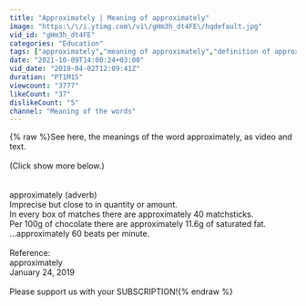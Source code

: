 ```yaml
---
title: "Approximately | Meaning of approximately"
image: "https:\/\/i.ytimg.com\/vi\/gHm3h_dt4FE\/hqdefault.jpg"
vid_id: "gHm3h_dt4FE"
categories: "Education"
tags: ["approximately","meaning of approximately","definition of approximately"]
date: "2021-10-09T14:00:24+03:00"
vid_date: "2019-04-02T12:09:41Z"
duration: "PT1M1S"
viewcount: "3777"
likeCount: "37"
dislikeCount: "5"
channel: "Meaning of the words"
---
```

{% raw %}See here, the meanings of the word approximately, as video and text.<br /><br />(Click show more below.)<br /><br /><br />approximately (adverb)<br />    Imprecise but close to in quantity or amount.<br />        In every box of matches there are approximately 40 matchsticks.<br />        Per 100g of chocolate there are approximately 11.6g of saturated fat.<br />        ...approximately 60 beats per minute.<br /><br />Reference:<br />    approximately<br />    January 24, 2019<br /><br />Please support us with your SUBSCRIPTION!{% endraw %}

